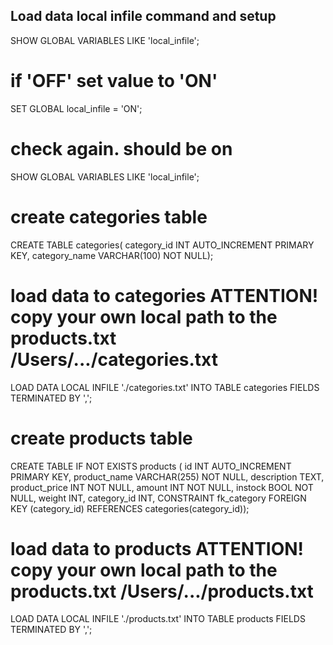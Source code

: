 ## Load data local infile command and setup
SHOW GLOBAL VARIABLES LIKE 'local_infile';

# if 'OFF' set value to 'ON'
SET GLOBAL local_infile = 'ON';

# check again. should be on
SHOW GLOBAL VARIABLES LIKE 'local_infile';

# create categories table
CREATE TABLE categories( category_id INT AUTO_INCREMENT PRIMARY KEY, category_name VARCHAR(100) NOT NULL);
# load data to categories ATTENTION! copy your own local path to the products.txt /Users/.../categories.txt
LOAD DATA LOCAL INFILE './categories.txt' INTO TABLE categories FIELDS TERMINATED BY ',';
# create products table
CREATE TABLE IF NOT EXISTS products ( id INT AUTO_INCREMENT PRIMARY KEY, product_name VARCHAR(255) NOT NULL, description TEXT, product_price INT NOT NULL, amount INT NOT NULL, instock BOOL NOT NULL, weight INT, category_id INT, CONSTRAINT fk_category FOREIGN KEY (category_id) REFERENCES categories(category_id));
# load data to products ATTENTION! copy your own local path to the products.txt /Users/.../products.txt
LOAD DATA LOCAL INFILE './products.txt' INTO TABLE products FIELDS TERMINATED BY ',';